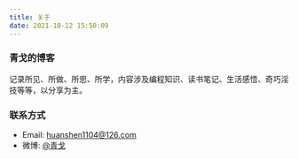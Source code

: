 ```yaml
---
title: 关于
date: 2021-10-12 15:50:09
---
```


### 青戈的博客
记录所见、所做、所思、所学，内容涉及编程知识、读书笔记、生活感悟、奇巧淫技等等，以分享为主。

### 联系方式
- Email: [huanshen1104@126.com](mailto:huanshen1104@126.com)
- 微博: [@青戈](https://weibo.com/huanshen1104)